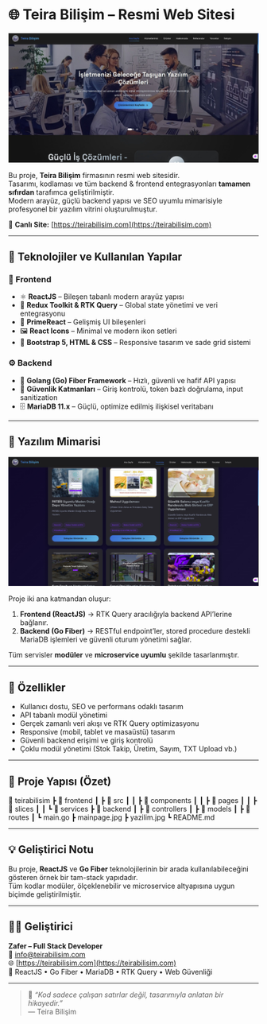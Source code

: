 # 🌐 Teira Bilişim – Resmi Web Sitesi

![Teira Bilişim Ana Sayfa](./mainpage.jpg)

Bu proje, **Teira Bilişim** firmasının resmi web sitesidir.  
Tasarımı, kodlaması ve tüm backend & frontend entegrasyonları **tamamen sıfırdan** tarafımca geliştirilmiştir.  
Modern arayüz, güçlü backend yapısı ve SEO uyumlu mimarisiyle profesyonel bir yazılım vitrini oluşturulmuştur.

🔗 **Canlı Site:** [https://teirabilisim.com](https://teirabilisim.com)

---

## 🧩 Teknolojiler ve Kullanılan Yapılar

### 🎨 Frontend
- ⚛️ **ReactJS** – Bileşen tabanlı modern arayüz yapısı  
- 🧠 **Redux Toolkit & RTK Query** – Global state yönetimi ve veri entegrasyonu  
- 💠 **PrimeReact** – Gelişmiş UI bileşenleri  
- 🖼️ **React Icons** – Minimal ve modern ikon setleri  
- 🧩 **Bootstrap 5, HTML & CSS** – Responsive tasarım ve sade grid sistemi  

### ⚙️ Backend
- 🚀 **Golang (Go) Fiber Framework** – Hızlı, güvenli ve hafif API yapısı  
- 🧰 **Güvenlik Katmanları** – Giriş kontrolü, token bazlı doğrulama, input sanitization  
- 🗄️ **MariaDB 11.x** – Güçlü, optimize edilmiş ilişkisel veritabanı  

---

## 🧠 Yazılım Mimarisi

![Yazılım Altyapısı](./yazilim.jpg)

Proje iki ana katmandan oluşur:
1. **Frontend (ReactJS)** → RTK Query aracılığıyla backend API’lerine bağlanır.  
2. **Backend (Go Fiber)** → RESTful endpoint’ler, stored procedure destekli MariaDB işlemleri ve güvenli oturum yönetimi sağlar.  

Tüm servisler **modüler** ve **microservice uyumlu** şekilde tasarlanmıştır.

---

## 🚀 Özellikler
- Kullanıcı dostu, SEO ve performans odaklı tasarım  
- API tabanlı modül yönetimi  
- Gerçek zamanlı veri akışı ve RTK Query optimizasyonu  
- Responsive (mobil, tablet ve masaüstü) tasarım  
- Güvenli backend erişimi ve giriş kontrolü  
- Çoklu modül yönetimi (Stok Takip, Üretim, Sayım, TXT Upload vb.)  

---

## 📂 Proje Yapısı (Özet)
📁 teirabilisim
┣ 📁 frontend
┃ ┣ 📂 src
┃ ┃ ┣ 📂 components
┃ ┃ ┣ 📂 pages
┃ ┃ ┣ 📂 slices
┃ ┃ ┗ 📂 services
┣ 📁 backend
┃ ┣ 📂 controllers
┃ ┣ 📂 models
┃ ┣ 📂 routes
┃ ┗ main.go
┣ mainpage.jpg
┣ yazilim.jpg
┗ README.md



---

## 💡 Geliştirici Notu
Bu proje, **ReactJS** ve **Go Fiber** teknolojilerinin bir arada kullanılabileceğini gösteren örnek bir tam-stack yapıdadır.  
Tüm kodlar modüler, ölçeklenebilir ve microservice altyapısına uygun biçimde geliştirilmiştir.

---

## 🧑‍💻 Geliştirici
**Zafer – Full Stack Developer**  
📧 [info@teirabilisim.com](mailto:info@teirabilisim.com)  
🌐 [https://teirabilisim.com](https://teirabilisim.com)  
💼 ReactJS • Go Fiber • MariaDB • RTK Query • Web Güvenliği  

---

> 💬 *“Kod sadece çalışan satırlar değil, tasarımıyla anlatan bir hikayedir.”*  
> — Teira Bilişim
